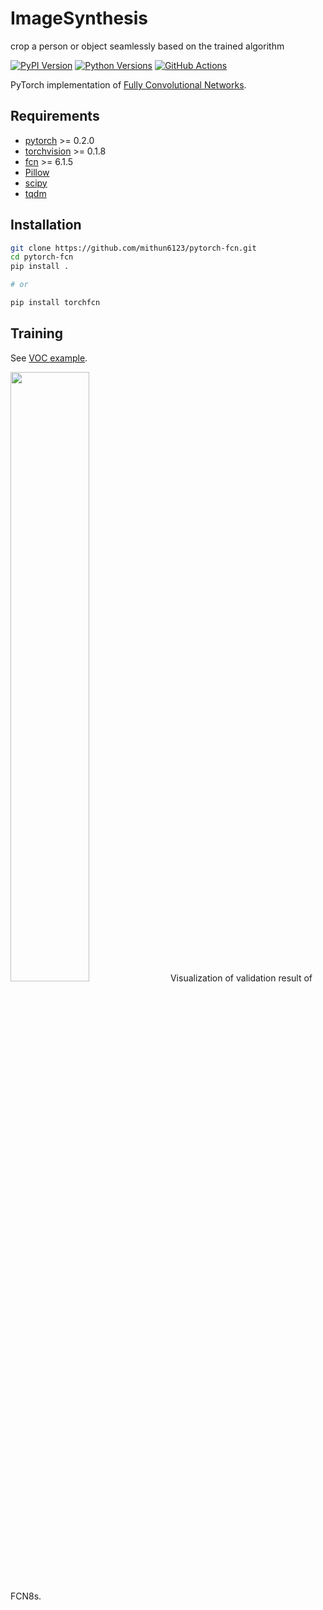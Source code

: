 # ImageSynthesis

crop a person or object seamlessly based on the trained algorithm



[![PyPI Version](https://img.shields.io/pypi/v/torchfcn.svg)](https://pypi.python.org/pypi/torchfcn)
[![Python Versions](https://img.shields.io/pypi/pyversions/torchfcn.svg)](https://pypi.org/project/torchfcn)
[![GitHub Actions](https://github.com/wkentaro/pytorch-fcn/workflows/CI/badge.svg)](https://github.com/wkentaro/pytorch-fcn/actions)

PyTorch implementation of [Fully Convolutional Networks](https://github.com/shelhamer/fcn.berkeleyvision.org).


## Requirements

- [pytorch](https://github.com/pytorch/pytorch) >= 0.2.0
- [torchvision](https://github.com/pytorch/vision) >= 0.1.8
- [fcn](https://github.com/wkentaro/fcn) >= 6.1.5
- [Pillow](https://github.com/python-pillow/Pillow)
- [scipy](https://github.com/scipy/scipy)
- [tqdm](https://github.com/tqdm/tqdm)


## Installation

```bash
git clone https://github.com/mithun6123/pytorch-fcn.git
cd pytorch-fcn
pip install .

# or

pip install torchfcn
```


## Training

See [VOC example](examples/voc).


<img src=".readme/fcn8s_iter28000.jpg" width="50%" />
Visualization of validation result of FCN8s.



